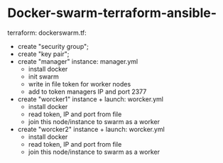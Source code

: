 # Docker-swarm-terraform-ansible-

terraform: dockerswarm.tf:
- create "security group";
- create "key pair";
- create "manager" instance: 
  manager.yml
  - install docker
  - init swarm
  - write in file token for worker nodes
  - add to token managers IP and port 2377
- create "worcker1" instance + launch:
  worcker.yml
  - install docker
  - read token, IP and port from file 
  - join this node/instance to swarm as a worker
- create "worcker2" instance + launch:
  worcker.yml
  - install docker
  - read token, IP and port from file 
  - join this node/instance to swarm as a worker
